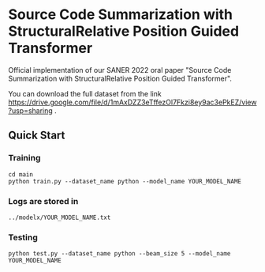 # Source Code Summarization with StructuralRelative Position Guided Transformer
Official implementation of our SANER 2022 oral paper "Source Code Summarization with StructuralRelative Position Guided Transformer".

You can download the full dataset from the link https://drive.google.com/file/d/1mAxDZZ3eTffezOl7Fkzi8ey9ac3ePkEZ/view?usp=sharing .

## Quick Start

### Training
```
cd main
python train.py --dataset_name python --model_name YOUR_MODEL_NAME
``` 

### Logs are stored in 
```
../modelx/YOUR_MODEL_NAME.txt
```

### Testing
```
python test.py --dataset_name python --beam_size 5 --model_name YOUR_MODEL_NAME
```

